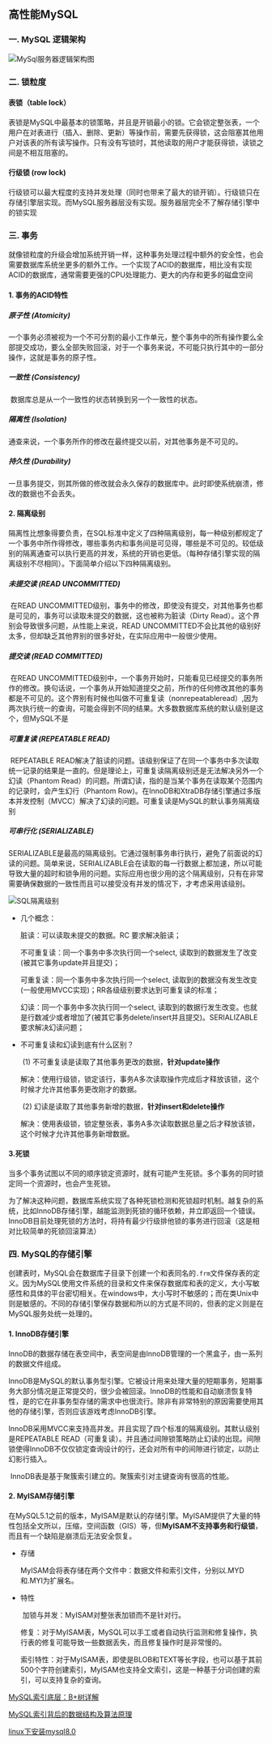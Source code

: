 ## 高性能MySQL

### 一. MySQL 逻辑架构

![MySql服务器逻辑架构图](E:\git-markdown\markdown\images\MySql\MySql服务器逻辑架构图.png)



### 二. 锁粒度

#### 表锁（table lock）

​		表锁是MySQL中最基本的锁策略，并且是开销最小的锁。它会锁定整张表，一个用户在对表进行（插入、删除、更新）等操作前，需要先获得锁，这会阻塞其他用户对该表的所有读写操作。只有没有写锁时，其他读取的用户才能获得锁，读锁之间是不相互阻塞的。



#### 行级锁  (row lock)

​		行级锁可以最大程度的支持并发处理（同时也带来了最大的锁开销）。行级锁只在存储引擎层实现。而MySQL服务器层没有实现。服务器层完全不了解存储引擎中的锁实现



### 三. 事务

​		就像锁粒度的升级会增加系统开销一样，这种事务处理过程中额外的安全性，也会需要数据库系统坐更多的额外工作。一个实现了ACID的数据库，相比没有实现ACID的数据库，通常需要更强的CPU处理能力、更大的内存和更多的磁盘空间

#### 1. 事务的ACID特性

##### 原子性 (Atomicity)

​		一个事务必须被视为一个不可分割的最小工作单元，整个事务中的所有操作要么全部提交成功，要么全部失败回滚，对于一个事务来说，不可能只执行其中的一部分操作，这就是事务的原子性。

##### 一致性 (Consistency)

​		数据库总是从一个一致性的状态转换到另一个一致性的状态。

##### 隔离性 (Isolation)

​		通查来说，一个事务所作的修改在最终提交以前，对其他事务是不可见的。

##### 持久性 (Durability)

​		一旦事务提交，则其所做的修改就会永久保存的数据库中。此时即使系统崩溃，修改的数据也不会丢失。



#### 2. 隔离级别

​		隔离性比想象得要负责，在SQL标准中定义了四种隔离级别，每一种级别都规定了一个事务中所作得修改，哪些事务内和事务间是可见得，哪些是不可见的。较低级别的隔离通查可以执行更高的并发，系统的开销也更低。（每种存储引擎实现的隔离级别不尽相同）。下面简单介绍以下四种隔离级别。

##### 未提交读 (READ UNCOMMITTED)

​		在READ UNCOMMITTED级别，事务中的修改，即使没有提交，对其他事务也都是可见的，事务可以读取未提交的数据，这也被称为脏读（Dirty Read）。这个界别会导致很多问题，从性能上来说，READ UNCOMMITTED不会比其他的级别好太多，但却缺乏其他界别的很多好处，在实际应用中一般很少使用。

##### 提交读 (READ COMMITTED)

​		在READ UNCOMMITTED级别中，一个事务开始时，只能看见已经提交的事务所作的修改。换句话说，一个事务从开始知道提交之前，所作的任何修改其他的事务都是不可见的。这个界别有时候也叫做不可重复读（nonrepeatableread）,因为两次执行统一的查询，可能会得到不同的结果。大多数数据库系统的默认级别是这个，但MySQL不是

##### 可重复读 (REPEATABLE READ)

​		REPEATABLE READ解决了脏读的问题。该级别保证了在同一个事务中多次读取统一记录的结果是一直的。但是理论上，可重复读隔离级别还是无法解决另外一个幻读（Phantom Read）的问题。所谓幻读，指的是当某个事务在读取某个范围内的记录时，会产生幻行（Phantom Row)。在InnoDB和XtraDB存储引擎通过多版本并发控制（MVCC）解决了幻读的问题。可重复读是MySQL的默认事务隔离级别

##### 可串行化 (SERIALIZABLE)

​		SERIALIZABLE是最高的隔离级别。它通过强制事务串行执行，避免了前面说的幻读的问题。简单来说，SERIALIZABLE会在读取的每一行数据上都加速，所以可能导致大量的超时和锁争用的问题。实际应用也很少用的这个隔离级别，只有在非常需要确保数据的一致性而且可以接受没有并发的情况下，才考虑采用该级别。



![SQL隔离级别](E:\git-markdown\markdown\images\MySql\SQL隔离级别.png)

* 几个概念：

  脏读：可以读取未提交的数据。RC 要求解决脏读；

  不可重复读：同一个事务中多次执行同一个select, 读取到的数据发生了改变(被其它事务update并且提交)；

  可重复读：同一个事务中多次执行同一个select, 读取到的数据没有发生改变(一般使用MVCC实现)；RR各级级别要求达到可重复读的标准；

  幻读：同一个事务中多次执行同一个select, 读取到的数据行发生改变。也就是行数减少或者增加了(被其它事务delete/insert并且提交)。SERIALIZABLE要求解决幻读问题；

  

* 不可重复读和幻读到底有什么区别？

  ​	(1) 不可重复读是读取了其他事务更改的数据，**针对update操作**

  解决：使用行级锁，锁定该行，事务A多次读取操作完成后才释放该锁，这个时候才允许其他事务更改刚才的数据。

  ​	(2) 幻读是读取了其他事务新增的数据，**针对insert和delete操作**

  解决：使用表级锁，锁定整张表，事务A多次读取数据总量之后才释放该锁，这个时候才允许其他事务新增数据。



#### 3.死锁

​		当多个事务试图以不同的顺序锁定资源时，就有可能产生死锁。多个事务的同时锁定同一个资源时，也会产生死锁。

​		为了解决这种问题，数据库系统实现了各种死锁检测和死锁超时机制。越复杂的系统，比如InnoDB存储引擎，越能监测到死锁的循环依赖，并立即返回一个错误。InnoDB目前处理死锁的方法时，将持有最少行级排他锁的事务进行回滚（这是相对比较简单的死锁回滚算法）



### 四. MySQL的存储引擎

​		创建表时，MySQL会在数据库子目录下创建一个和表同名的`.frm`文件保存表的定义。因为MySQL使用文件系统的目录和文件来保存数据库和表的定义，大小写敏感性和具体的平台密切相关。在windows中，大小写时不敏感的；而在类Unix中则是敏感的。不同的存储引擎保存数据和所以的方式是不同的，但表的定义则是在MySQL服务处统一处理的。

#### 1. InnoDB存储引擎

​		InnoDB的数据存储在表空间中，表空间是由InnoDB管理的一个黑盒子，由一系列的数据文件组成。

​		InnoDB是MySQL的默认事务型引擎。它被设计用来处理大量的短期事务，短期事务大部分情况是正常提交的，很少会被回滚。InnoDB的性能和自动崩溃恢复特性，是的它在非事务型存储的需求中也很流行。除非有非常特别的原因需要使用其他的存储引擎，否则应该游戏考虑InnoDB引擎。

​		InnoDB采用MVCC来支持高并发。并且实现了四个标准的隔离级别。其默认级别是REPEATABLE READ（可重复读）。并且通过间隙锁策略防止幻读的出现。间隙锁使得InnoDB不仅仅锁定查询设计的行，还会对所有中的间隙进行锁定，以防止幻影行插入。

​		InnoDB表是基于聚簇索引建立的。聚簇索引对主键查询有很高的性能。

#### 2. MyISAM存储引擎

​		在MySQL5.1之前的版本，MyISAM是默认的存储引擎。MyISAM提供了大量的特性包括全文所以，压缩，空间函数（GIS）等，但**MyISAM不支持事务和行级锁**，而且有一个缺陷是崩溃后无法安全恢复。

* 存储

  ​	MyISAM会将表存储在两个文件中：数据文件和索引文件，分别以.MYD和.MYI为扩展名。

* 特性

  ​	加锁与并发：MyISAM对整张表加锁而不是针对行。

  ​	修复：对于MyISAM表，MySQL可以手工或者自动执行监测和修复操作，执行表的修复可能导致一些数据丢失，而且修复操作时是非常慢的。

  ​	索引特性：对于MyISAM表，即使是BLOB和TEXT等长字段，也可以基于其前500个字符创建索引，MyISAM也支持全文索引，这是一种基于分词创建的索引，可以支持复杂的查询。





[MySQL索引底层：B+树详解](https://mp.weixin.qq.com/s/FXOEq-T7pDSlbwccW_2l_w)

[MySQL索引背后的数据结构及算法原理](http://blog.codinglabs.org/articles/theory-of-mysql-index.html)

[linux下安装mysql8.0](https://blog.csdn.net/github_39533414/article/details/80144890)

